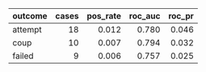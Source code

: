 |outcome | cases| pos_rate| roc_auc| roc_pr|
|:-------|-----:|--------:|-------:|------:|
|attempt |    18|    0.012|   0.780|  0.046|
|coup    |    10|    0.007|   0.794|  0.032|
|failed  |     9|    0.006|   0.757|  0.025|
